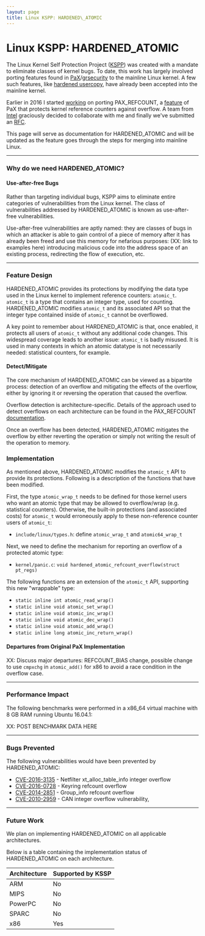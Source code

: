```yaml
---
layout: page
title: Linux KSPP: HARDENED\_ATOMIC
---
```


# Linux KSPP: HARDENED\_ATOMIC
The Linux Kernel Self Protection Project
([KSPP](http://kernsec.org/wiki/index.php/Kernel_Self_Protection_Project)) was
created with a mandate to eliminate classes of kernel bugs.  To date, this work
has largely involved porting features found in
[PaX](https://pax.grsecurity.net/)/[grsecurity](https://grsecurity.net/) to the
mainline Linux kernel.  A few such features, like
[hardened usercopy](https://www.lwn.net), have already been accepted into the
mainline kernel.  

Earlier in 2016 I started [working](https://lwn.net/Articles/668724/) on porting
PAX_REFCOUNT, a
[feature](https://forums.grsecurity.net/viewtopic.php?f=7&t=4173) of PaX that
protects kernel reference counters against overflow.  A team from
[Intel](http://www.0org.org) graciously decided to collaborate with me and
finally we've submitted an [RFC](https://lwn.net/Articles/702640/).  

This page will serve as documentation for HARDENED\_ATOMIC and will be updated
as the feature goes through the steps for merging into mainline Linux.  

---
### Why do we need HARDENED\_ATOMIC?

#### Use-after-free Bugs
Rather than targeting individual bugs, KSPP aims to eliminate entire categories
of vulnerabilities from the Linux kernel.  The class of vulnerabilities
addressed by HARDENED\_ATOMIC is known as use-after-free vulnerabilities.

Use-after-free vulnerabilities are aptly named: they are classes of bugs in
which an attacker is able to gain control of a piece of memory after it has
already been freed and use this memory for nefarious purposes:
(XX: link to examples here)
introducing malicious code into the address space of an existing process,
redirecting the flow of execution, etc.


---
### Feature Design
HARDENED\_ATOMIC provides its protections by modifying the data type used
in the Linux kernel to implement reference counters: `atomic_t`.  `atomic_t`
is a type that contains an integer type, used for counting.  HARDENED\_ATOMIC
modifies `atomic_t` and its associated API so that the integer type contained
inside of `atomic_t` cannot be overflowed.     

A key point to remember about HARDENED\_ATOMIC is that, once enabled, it protects
all users of `atomic_t` without any additional code changes.  This widespread
coverage leads to another issue: `atomic_t` is badly misused.  It is used in
many contexts in which an atomic datatype is not necessarily needed: statistical
counters, for example.    

#### Detect/Mitigate
The core mechanism of HARDENED\_ATOMIC can be viewed as a bipartite process:
detection of an overflow and mitigating the effects of the overflow, either by
ignoring it or reversing the operation that caused the overflow.  

Overflow detection is architecture-specific.  Details of the approach
used to detect overflows on each architecture can be found in the PAX_REFCOUNT
[documentation](https://forums.grsecurity.net/viewtopic.php?f=7&t=4173#INTERNALS).

Once an overflow has been detected, HARDENED\_ATOMIC mitigates the overflow by
either reverting the operation or simply not writing the result of the operation
to memory.

### Implementation
As mentioned above, HARDENED\_ATOMIC modifies the `atomic_t` API to provide its
protections.  Following is a description of the functions that have been
modified.

First, the type `atomic_wrap_t` needs to be defined for those kernel users who want an atomic type that may be allowed to overflow/wrap (e.g. statistical counters).  Otherwise, the built-in protections (and associated costs) for `atomic_t` would erroneously apply to these non-reference counter users of `atomic_t`:

* `include/linux/types.h`: define `atomic_wrap_t` and `atomic64_wrap_t`

Next, we need to define the mechanism for reporting an overflow of a protected atomic type:

* `kernel/panic.c`: `void hardened_atomic_refcount_overflow(struct pt_regs)`

The following functions are an extension of the `atomic_t` API, supporting this new "wrappable" type:

- `static inline int atomic_read_wrap()`
- `static inline void atomic_set_wrap()`
- `static inline void atomic_inc_wrap()`
- `static inline void atomic_dec_wrap()`
- `static inline void atomic_add_wrap()`
- `static inline long atomic_inc_return_wrap()`

#### Departures from Original PaX Implementation
XX: Discuss major departures: REFCOUNT_BIAS change, possible change
to use `cmpxchg` in `atomic_add()` for x86 to avoid a race
condition in the overflow case.  

---
### Performance Impact
The following benchmarks were performed in a x86_64 virtual machine with 8 GB
RAM running Ubuntu 16.04.1:

XX: POST BENCHMARK DATA HERE

---
### Bugs Prevented
The following vulnerabilities would have been prevented by HARDENED\_ATOMIC:
- [CVE-2016-3135](https://www.cve.mitre.org/cgi-bin/cvename.cgi?name=2016-3135) - Netfilter xt_alloc_table_info integer overflow
- [CVE-2016-0728](https://www.cve.mitre.org/cgi-bin/cvename.cgi?name=2016-0728) - Keyring refcount overflow
- [CVE-2014-2851](https://cve.mitre.org/cgi-bin/cvename.cgi?name=CVE-2014-2851) - Group_info refcount overflow
- [CVE-2010-2959](https://cve.mitre.org/cgi-bin/cvename.cgi?name=CVE-2010-2959) - CAN integer overflow vulnerability,

---
### Future Work
We plan on implementing HARDENED\_ATOMIC on all applicable architectures.  

Below is a table containing the implementation status of HARDENED\_ATOMIC on each
architecture.  

  Architecture | Supported by KSSP
  ------------ | -----------------
  ARM  | No
  MIPS | No  
  PowerPC | No
  SPARC | No
  x86 | Yes
